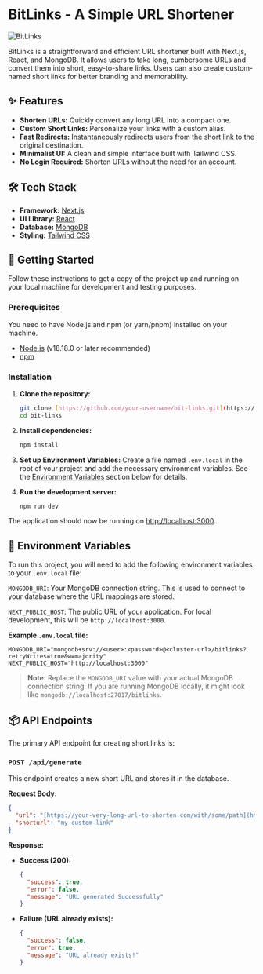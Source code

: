 # BitLinks - A Simple URL Shortener

![BitLinks](https://placehold.co/600x300/6D28D9/FFFFFF?text=BitLinks)

BitLinks is a straightforward and efficient URL shortener built with Next.js, React, and MongoDB. It allows users to take long, cumbersome URLs and convert them into short, easy-to-share links. Users can also create custom-named short links for better branding and memorability.

## ✨ Features

* **Shorten URLs:** Quickly convert any long URL into a compact one.
* **Custom Short Links:** Personalize your links with a custom alias.
* **Fast Redirects:** Instantaneously redirects users from the short link to the original destination.
* **Minimalist UI:** A clean and simple interface built with Tailwind CSS.
* **No Login Required:** Shorten URLs without the need for an account.

## 🛠️ Tech Stack

* **Framework:** [Next.js](https://nextjs.org/)
* **UI Library:** [React](https://reactjs.org/)
* **Database:** [MongoDB](https://www.mongodb.com/)
* **Styling:** [Tailwind CSS](https://tailwindcss.com/)

## 🚀 Getting Started

Follow these instructions to get a copy of the project up and running on your local machine for development and testing purposes.

### Prerequisites

You need to have Node.js and npm (or yarn/pnpm) installed on your machine.

* [Node.js](https://nodejs.org/) (v18.18.0 or later recommended)
* [npm](https://www.npmjs.com/get-npm)

### Installation

1.  **Clone the repository:**
    ```sh
    git clone [https://github.com/your-username/bit-links.git](https://github.com/your-username/bit-links.git)
    cd bit-links
    ```

2.  **Install dependencies:**
    ```sh
    npm install
    ```

3.  **Set up Environment Variables:**
    Create a file named `.env.local` in the root of your project and add the necessary environment variables. See the [Environment Variables](#-environment-variables) section below for details.

4.  **Run the development server:**
    ```bash
    npm run dev
    ```

The application should now be running on [http://localhost:3000](http://localhost:3000).

## 🔑 Environment Variables

To run this project, you will need to add the following environment variables to your `.env.local` file:

`MONGODB_URI`: Your MongoDB connection string. This is used to connect to your database where the URL mappings are stored.

`NEXT_PUBLIC_HOST`: The public URL of your application. For local development, this will be `http://localhost:3000`.

**Example `.env.local` file:**

```env
MONGODB_URI="mongodb+srv://<user>:<password>@<cluster-url>/bitlinks?retryWrites=true&w=majority"
NEXT_PUBLIC_HOST="http://localhost:3000"
```
> **Note:** Replace the `MONGODB_URI` value with your actual MongoDB connection string. If you are running MongoDB locally, it might look like `mongodb://localhost:27017/bitlinks`.

## 📦 API Endpoints

The primary API endpoint for creating short links is:

### `POST /api/generate`

This endpoint creates a new short URL and stores it in the database.

**Request Body:**

```json
{
  "url": "[https://your-very-long-url-to-shorten.com/with/some/path](https://your-very-long-url-to-shorten.com/with/some/path)",
  "shorturl": "my-custom-link"
}
```

**Response:**

* **Success (200):**
    ```json
    {
      "success": true,
      "error": false,
      "message": "URL generated Successfully"
    }
    ```
* **Failure (URL already exists):**
    ```json
    {
      "success": false,
      "error": true,
      "message": "URL already exists!"
    }
    ```
